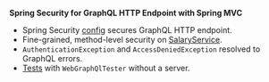 **Spring Security for GraphQL HTTP Endpoint with Spring MVC**

 - Spring Security [config](src/main/java/io/spring/sample/graphql/SecurityConfig.java) secures GraphQL HTTP endpoint.
 - Fine-grained, method-level security on [SalaryService](src/main/java/io/spring/sample/graphql/SalaryService.java).
 - `AuthenticationException` and `AccessDeniedException` resolved to GraphQL errors.
 - [Tests](src/test/java/io/spring/sample/graphql/WebMvcHttpSecuritySampleTests.java) with `WebGraphQlTester` without a server.